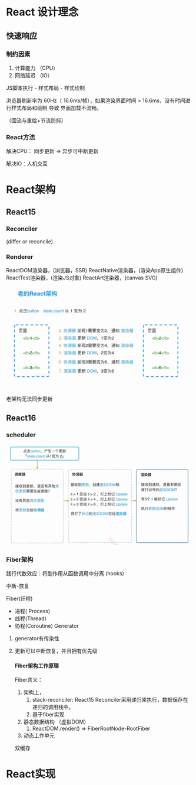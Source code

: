 # React 设计理念

## 快速响应

### 制约因素

1. 计算能力 （CPU）
2. 网络延迟 （IO）

JS脚本执行 - 样式布局 - 样式绘制

浏览器刷新率为 60Hz（ 16.6ms/帧），如果渲染界面时间 > 16.6ms，没有时间进行样式布局和绘制 导致 界面加载不流畅。

（回流与重绘+节流防抖）

### React方法

解决CPU： 同步更新 => 异步可中断更新

解决IO：人机交互

# React架构

## React15

### Reconciler

(differ or reconcile)

### Renderer

ReactDOM渲染器，(浏览器，SSR)
ReactNative渲染器，(渲染App原生组件)
ReactTest渲染器，(渲染JS对象)
ReactArt渲染器，(canvas SVG)

![1646470082452.png](image/react/1646470082452.png)

老架构无法同步更新

## React16

### scheduler

![1646470395195.png](image/react/1646470395195.png)

### Fiber架构

践行代数效应：将副作用从函数调用中分离 (hooks)

中断-恢复

Fiber(纤程)

- 进程( Process)
- 线程(Thread)
- 协程(Coroutine) Generator 

1. generator有传染性

2. 更新可以中断恢复，并且拥有优先级

   #### Fiber架构工作原理

   Fiber含义：

   1. 架构上，
      1. stack-reconciler: React15 Reconciler采用递归来执行，数据保存在递归的调用栈中。
      2. 基于fiber实现
   2. 静态数据结构 （虚拟DOM）
      1. ReactDOM.render() => FiberRootNode-RootFiber
   3. 动态工作单元

   双缓存

# React实现





















